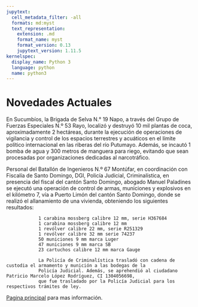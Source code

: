 ```yaml
---
jupytext:
  cell_metadata_filter: -all
  formats: md:myst
  text_representation:
    extension: .md
    format_name: myst
    format_version: 0.13
    jupytext_version: 1.11.5
kernelspec:
  display_name: Python 3
  language: python
  name: python3
---
```


# Novedades Actuales

En Sucumbíos, la Brigada de Selva N.° 19 Napo, a través del Grupo de Fuerzas Especiales N.º 53 Rayo,
                localizó y destruyó 10 mil plantas de coca, aproximadamente 2 hectáreas, durante la ejecución de
                operaciones de vigilancia y control de los espacios terrestres y acuáticos en el límite político
                internacional en las riberas del río Putumayo. Además, se incautó 1 bomba de agua y 300 metros de
                manguera para riego, evitando que sean procesadas por organizaciones dedicadas al narcotráfico.
                
Personal del Batallón de Ingenieros N.º 67 Montúfar, en coordinación con Fiscalía de Santo Domingo, DGI,
                Policía Judicial, Criminalística, en presencia del fiscal del cantón Santo Domingo, abogado Manuel
                Paladines se ejecutó una operación de control de armas, municiones y explosivos en el kilómetro 7, vía a
                Puerto Limón del cantón Santo Domingo, donde se realizó el allanamiento de una vivienda, obteniendo los
                siguientes resultados:</P>

                1 carabina mossberg calibre 12 mm, serie H367684 
                1 carabina mossberg calibre 12 mm 
                1 revólver calibre 22 mm, serie R251329 
                1 revólver calibre 32 mm serie 74237 
                50 municiones 9 mm marca Luger 
                47 municiones 9 mm marca SB 
                23 cartuchos calibre 12 mm marca Gauge 

                La Policía de Criminalística trasladó con cadena de custodia el armamento y munición a las bodegas de la
                Policía Judicial. Además, se aprehendió al ciudadano Patricio Marcelo López Rodríguez, CI 1304056698,
                que fue trasladado por la Policía Judicial para los respectivos trámites de ley.


[Pagina principal](https://ejercitoecuatoriano.mil.ec/) para mas información.

